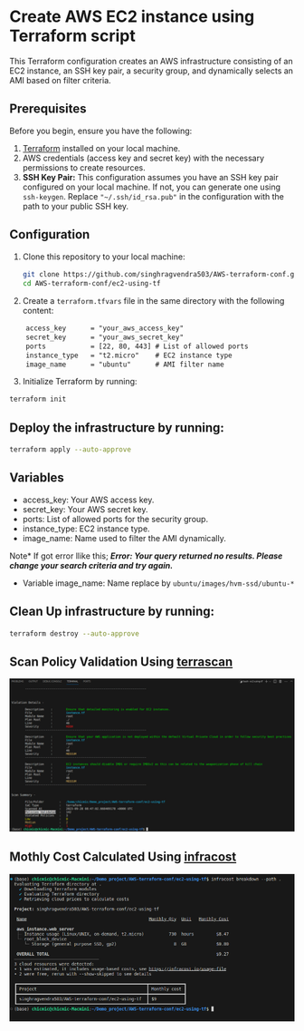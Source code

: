 # Create AWS EC2 instance using Terraform script

This Terraform configuration creates an AWS infrastructure consisting of an EC2 instance, an SSH key pair, a security group, and dynamically selects an AMI based on filter criteria.

## Prerequisites

Before you begin, ensure you have the following:

1. [Terraform](https://www.terraform.io/downloads.html) installed on your local machine.
2. AWS credentials (access key and secret key) with the necessary permissions to create resources.
3. **SSH Key Pair:** This configuration assumes you have an SSH key pair configured on your local machine. If not, you can generate one using `ssh-keygen`. Replace `"~/.ssh/id_rsa.pub"` in the configuration with the path to your public SSH key.


## Configuration

1. Clone this repository to your local machine:

   ```bash
   git clone https://github.com/singhragvendra503/AWS-terraform-conf.git
   cd AWS-terraform-conf/ec2-using-tf
2. Create a `terraform.tfvars` file in the same directory with the following content:
```
    access_key      = "your_aws_access_key"
    secret_key      = "your_aws_secret_key"
    ports           = [22, 80, 443] # List of allowed ports
    instance_type   = "t2.micro"    # EC2 instance type
    image_name      = "ubuntu"      # AMI filter name
```
3. Initialize Terraform by running:
```bash
terraform init
```
## Deploy the infrastructure by running:
```bash
terraform apply --auto-approve
```
## Variables
- access_key: Your AWS access key.
- secret_key: Your AWS secret key.
- ports: List of allowed ports for the security group.
- instance_type: EC2 instance type.
- image_name: Name used to filter the AMI dynamically.

Note* If got error llike this;
***Error: Your query returned no results. Please change your search criteria and try again.***
- Variable image_name: Name replace by `ubuntu/images/hvm-ssd/ubuntu-*`

## Clean Up infrastructure by running:
```bash
terraform destroy --auto-approve
```
## Scan Policy Validation Using [terrascan](https://runterrascan.io/)
![policy validation summry](../images/ec2-policy-validation.png)
## Mothly Cost Calculated Using [infracost](https://www.infracost.io/)
![Cost](../images/ec2-cost.png)